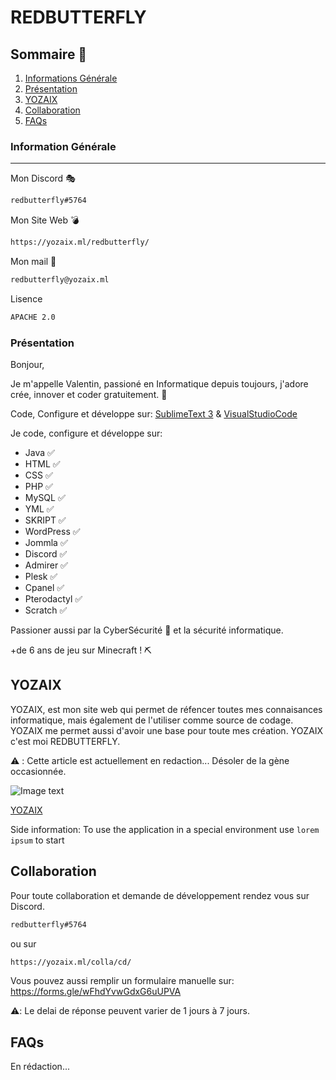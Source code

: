# REDBUTTERFLY

## Sommaire 🤗
1. [Informations Générale](#Information-Générale)
2. [Présentation](#Présentation)
3. [YOZAIX](#YOZAIX)
4. [Collaboration](#Collaboration)
5. [FAQs](#faqs)


### Information Générale
***

Mon Discord 🎭

```bash
redbutterfly#5764
```

Mon Site Web 💣 

```bash
https://yozaix.ml/redbutterfly/
```

Mon mail 📩

```bash
redbutterfly@yozaix.ml
```

Lisence

```bash
APACHE 2.0
```

### Présentation

Bonjour,

Je m'appelle Valentin, passioné en Informatique depuis toujours, j'adore crée, innover et coder gratuitement. 🐊

Code, Configure et développe sur: [SublimeText 3](https://www.sublimetext.com/) & [VisualStudioCode](https://code.visualstudio.com/)

Je code, configure et développe sur:

+ Java ✅ 
+ HTML ✅ 
+ CSS ✅ 
+ PHP ✅ 
+ MySQL ✅ 
+ YML ✅ 
+ SKRIPT ✅ 
+ WordPress ✅ 
+ Jommla ✅ 
+ Discord ✅ 
+ Admirer ✅ 
+ Plesk ✅ 
+ Cpanel ✅ 
+ Pterodactyl ✅ 
+ Scratch ✅
  
Passioner aussi par la CyberSécurité 🔐 et la sécurité informatique.

+de 6 ans de jeu sur Minecraft ! ⛏️

## YOZAIX

YOZAIX, est mon site web qui permet de réfencer toutes mes connaisances informatique, mais également de l'utiliser comme source de codage.
YOZAIX me permet aussi d'avoir une base pour toute mes création. YOZAIX c'est moi REDBUTTERFLY. 

⚠️ : Cette article est actuellement en redaction... Désoler de la gène occasionnée.

![Image text](https://zupimages.net/up/21/25/1avz.png)

[YOZAIX](https://yozaix.ml/)


Side information: To use the application in a special environment use ```lorem ipsum``` to start
## Collaboration

Pour toute collaboration et demande de développement rendez vous sur Discord.


```bash
redbutterfly#5764
```

ou sur

```bash
https://yozaix.ml/colla/cd/
```
Vous pouvez aussi remplir un formulaire manuelle sur: https://forms.gle/wFhdYvwGdxG6uUPVA

⚠️: Le delai de réponse peuvent varier de 1 jours à 7 jours.

## FAQs

En rédaction...

